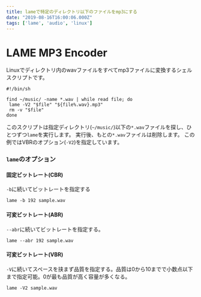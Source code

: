 ```yaml
---
title: lameで特定のディレクトリ以下のファイルをmp3にする
date: "2019-08-16T16:00:06.000Z"
tags: ['lame', 'audio', 'linux']
---
```


# LAME MP3 Encoder
Linuxでディレクトリ内のwavファイルをすべてmp3ファイルに変換するシェルスクリプトです。

```shell:title=<span>lame.sh</span>
#!/bin/sh

find ~/music/ -name *.wav | while read file; do
 lame -V2 "$file" "${file%.wav}.mp3"
 rm -v "$file"
done
```

このスクリプトは指定ディレクトリ(`~/music/`)以下の`*.wav`ファイルを探し、ひとつずつ`lame`を実行します。
実行後、もとの`*.wav`ファイルは削除します。
この例ではVBRのオプション(`-V2`)を指定しています。

### `lame`のオプション

#### 固定ビットレート(CBR)
`-b`に続いてビットレートを指定する
```shell
lame -b 192 sample.wav
```

#### 可変ビットレート(ABR)
`--abr`に続いてビットレートを指定する。
```shell
lame --abr 192 sample.wav
```
#### 可変ビットレート(VBR)
`-V`に続いてスペースを挟まず品質を指定する。品質は0から10までで小数点以下まで指定可能。0が最も品質が高く容量が多くなる。

```shell
lame -V2 sample.wav
```
